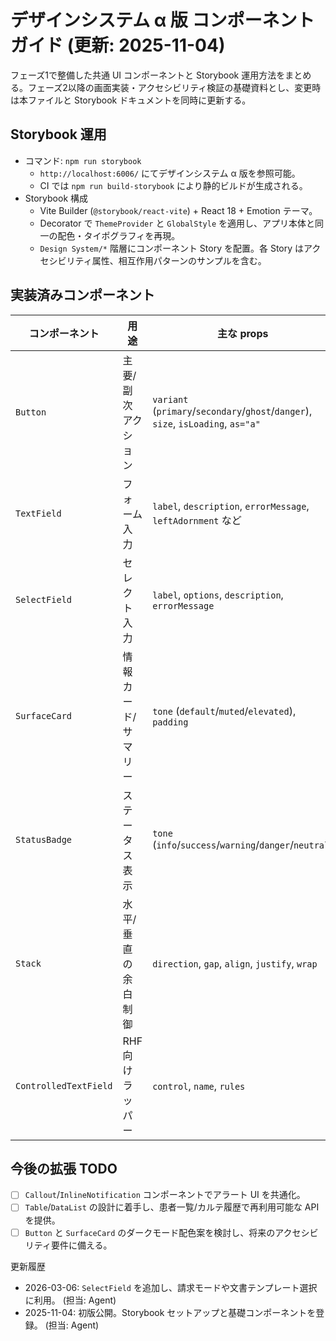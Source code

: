 # デザインシステム α 版 コンポーネントガイド (更新: 2025-11-04)

フェーズ1で整備した共通 UI コンポーネントと Storybook 運用方法をまとめる。フェーズ2以降の画面実装・アクセシビリティ検証の基礎資料とし、変更時は本ファイルと Storybook ドキュメントを同時に更新する。

## Storybook 運用
- コマンド: `npm run storybook`
  - `http://localhost:6006/` にてデザインシステム α 版を参照可能。
  - CI では `npm run build-storybook` により静的ビルドが生成される。
- Storybook 構成
  - Vite Builder (`@storybook/react-vite`) + React 18 + Emotion テーマ。
  - Decorator で `ThemeProvider` と `GlobalStyle` を適用し、アプリ本体と同一の配色・タイポグラフィを再現。
  - `Design System/*` 階層にコンポーネント Story を配置。各 Story はアクセシビリティ属性、相互作用パターンのサンプルを含む。

## 実装済みコンポーネント
| コンポーネント | 用途 | 主な props | 備考 |
| --- | --- | --- | --- |
| `Button` | 主要/副次アクション | `variant` (`primary`/`secondary`/`ghost`/`danger`), `size`, `isLoading`, `as="a"` | Anchor レンダリング対応。ローディング表示、左/右アイコンをサポート。 |
| `TextField` | フォーム入力 | `label`, `description`, `errorMessage`, `leftAdornment` など | `ControlledTextField` で React Hook Form に統合可能。必須表示や aria 属性を内包。 |
| `SelectField` | セレクト入力 | `label`, `options`, `description`, `errorMessage` | TextField と同一スタイルの `<select>` を提供。請求モードやテンプレート選択で利用。 |
| `SurfaceCard` | 情報カード/サマリー | `tone` (`default`/`muted`/`elevated`), `padding` | 3 カラムレイアウトのサイドバー/メインセクションで再利用。 |
| `StatusBadge` | ステータス表示 | `tone` (`info`/`success`/`warning`/`danger`/`neutral`) | 診療状態や環境バージョンのバッジ表示に利用。 |
| `Stack` | 水平/垂直の余白制御 | `direction`, `gap`, `align`, `justify`, `wrap` | レイアウトユーティリティ。 |
| `ControlledTextField` | RHF 向けラッパー | `control`, `name`, `rules` | バリデーションメッセージを TextField に引き渡す。 |

## 今後の拡張 TODO
- [ ] `Callout`/`InlineNotification` コンポーネントでアラート UI を共通化。
- [ ] `Table`/`DataList` の設計に着手し、患者一覧/カルテ履歴で再利用可能な API を提供。
- [ ] `Button` と `SurfaceCard` のダークモード配色案を検討し、将来のアクセシビリティ要件に備える。

更新履歴
- 2026-03-06: `SelectField` を追加し、請求モードや文書テンプレート選択に利用。 (担当: Agent)
- 2025-11-04: 初版公開。Storybook セットアップと基礎コンポーネントを登録。 (担当: Agent)
